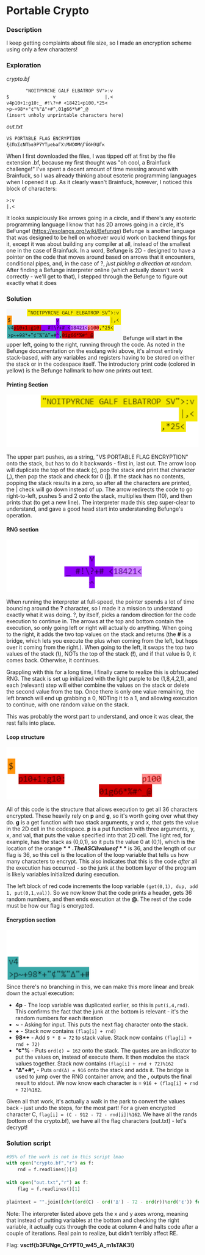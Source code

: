 # Portable Crypto

### Description
I keep getting complaints about file size, so I made an encryption scheme using only a few characters!

### Exploration
_crypto.bf_
```
       "NOITPYRCNE GALF ELBATROP SV">:v
$                v                  |,<
v4p10+1:g10:_ #!\?+# <18421<p100,*25<
>p~+98*+"¢"%"Δ"+#^,01g66*%#^_@
(insert unholy unprintable characters here)
```
_out.txt_
```
VS PORTABLE FLAG ENCRYPTION
ξέΠαΣεΝПЪвЭΡΫΥТμеЬаГΧιМИΟФΜήГΰбНЭЏЃκ
```

When I first downloaded the files, I was tipped off at first by the file extension .bf, because my first thought was "oh cool, a Brainfuck challenge!" I've spent a decent amount of time messing around with Brainfuck, so I was already thinking about esoteric programming languages when I opened it up. As it clearly wasn't Brainfuck, however, I noticed this block of characters:
```
>:v
|,<
```
It looks suspiciously like arrows going in a circle, and if there's any esoteric programming language I know that has 2D arrows going in a circle, it's BeFunge! (https://esolangs.org/wiki/Befunge) Befunge is another language that was designed to be hell on whoever would work on backend things for it, except it was about building any compiler at all, instead of the smallest one in the case of Brainfuck. In a word, Befunge is 2D - designed to have a pointer on the code that moves around based on arrows that it encounters, conditional pipes, and, in the case of ?, _just picking a direction at random_. After finding a Befunge interpreter online (which actually doesn't work correctly - we'll get to that), I stepped through the Befunge to figure out exactly what it does

### Solution
![Colorized version of the Befunge script](files/noitpycerene.PNG)
Befunge will start in the upper left, going to the right, running through the code. As noted in the Befunge documentation on the esolang wiki above, it's almost entirely stack-based, with any variables and registers having to be stored on either the stack or in the codespace itself. The introductory print code (colored in yellow) is the Befunge hallmark to how one prints out text.

#### Printing Section
![Highlighted yellow part of the code](files/noitprint.png)

The upper part pushes, as a string, "VS PORTABLE FLAG ENCRYPTION" onto the stack, but has to do it backwards - first in, last out. The arrow loop will duplicate the top of the stack (**:**), pop the stack and print that character (**,**), then pop the stack and check for 0 (**|**). If the stack has no contents, popping the stack results in a zero, so after all the characters are printed, the | check will go down instead of up. The arrow redirects the code to go right-to-left, pushes 5 and 2 onto the stack, multiplies them (10), and then prints that (to get a new line). The interpreter made this step super-clear to understand, and gave a good head start into understanding Befunge's operation.

#### RNG section
![Highlighted purple part of the code](files/noitrng.png)

When running the interpreter at full-speed, the pointer spends a lot of time bouncing around the **?** character, so I made it a mission to understand exactly what it was doing. ?, by itself, picks a random direction for the code execution to continue in. The arrows at the top and bottom contain the execution, so only going left or right will actually do anything. When going to the right, it adds the two top values on the stack and returns (the **#** is a bridge, which lets you execute the plus when coming from the left, but hops over it coming from the right.). When going to the left, it swaps the top two values of the stack (**\\**), NOTs the top of the stack (**!**), and if that value is 0, it comes back. Otherwise, it continues.

Grappling with this for a long time, I finally came to realize this is obfsucated RNG. The stack is set up initialized with the light purple to be (1,8,4,2,1), and each (relevant) step will either combine the values on the stack or delete the second value from the top. Once there is only one value remaining, the left branch will end up grabbing a 0, NOTing it to a 1, and allowing execution to continue, with one random value on the stack.

This was probably the worst part to understand, and once it was clear, the rest falls into place.

#### Loop structure
![Highlighted red part of the code](files/noitloop.png)

All of this code is the structure that allows execution to get all 36 characters encrypted. These heavily rely on **p** and **g**, so it's worth going over what they do. **g** is a get function with two stack arguments, y and x, that gets the value in the 2D cell in the codespace. **p** is a put function with three arguments, y, x, and val, that puts the value specified into that 2D cell. The light red, for example, has the stack as (0,0,1), so it puts the value 0 at (0,1), which is the location of the orange **$**. The ASCII value of **$** is 36, and the length of our flag is 36, so this cell is the location of the loop variable that tells us how many characters to encrypt. This also indicates that this is the code _after_ all the execution has occurred - so the junk at the bottom layer of the program is likely variables initialized during execution.

The left block of red code increments the loop variable `(get(0,1), dup, add 1, put(0,1,val))`. So we now know that the code prints a header, gets 36 random numbers, and then ends execution at the **@**. The rest of the code must be how our flag is encrypted.

#### Encryption section
![Highlighted teal part of the code](files/noitcrypt.png)
Since there's no branching in this, we can make this more linear and break down the actual execution:
* **4p** - The loop variable was duplicated earlier, so this is `put(i,4,rnd)`. This confirms the fact that the junk at the bottom is relevant - it's the random numbers for each iteration
* **~** - Asking for input. This puts the next flag character onto the stack.
* **\+** - Stack now contains `(flag[i] + rnd)`
* **98\*+** - Add `9 * 8 = 72` to stack value. Stack now contains `(flag[i] + rnd + 72)`
* **"¢"%** - Puts `ord(¢) = 162` onto the stack. The quotes are an indicator to put the values on, instead of execute them. It then modulos the stack values together. Stack now contains `(flag[i] + rnd + 72)%162`
* **"Δ"+#^,** - Puts `ord(Δ) = 916` onto the stack and adds it. The bridge is used to jump over the RNG container arrow, and the **,** outputs the final result to stdout. We now know each character is = `916 + (flag[i] + rnd + 72)%162`.

Given all that work, it's actually a walk in the park to convert the values back - just undo the steps, for the most part! For a given encrypted character C, `flag[i] = (C - 912 - 72 - rnd[i])%162`. We have all the rands (bottom of the crypto.bf), we have all the flag characters (out.txt) - let's decrypt!

### Solution script
```py
#95% of the work is not in this script lmao
with open("crypto.bf","r") as f:
    rnd = f.readlines()[4]

with open("out.txt","r") as f:
    flag = f.readlines()[1]

plaintext = "".join([chr((ord(C) - ord('Δ') - 72 - ord(r))%ord('¢')) for C,r in zip(flag, rnd)])
```

Note: The interpreter listed above gets the x and y axes wrong, meaning that instead of putting variables at the bottom and checking the right variable, it actually cuts through the code at column 4 and halts code after a couple of iterations. Real pain to realize, but didn't terribly affect RE.

Flag: **vsctf{b3FUNge_CrYPT0_w45_A_m1sTAK3!}**
